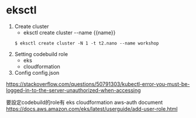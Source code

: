 # eksctl

1. Create cluster
    - eksctl create cluster --name {{name}}
    ```
    $ eksctl create cluster -N 1 -t t2.nano --name workshop
    ```
2. Setting codebuild role
    - eks
    - cloudformation
3. Config config.json







https://stackoverflow.com/questions/50791303/kubectl-error-you-must-be-logged-in-to-the-server-unauthorized-when-accessing

要設定codebuild的role有
eks cloudformation 
aws-auth document
https://docs.aws.amazon.com/eks/latest/userguide/add-user-role.html